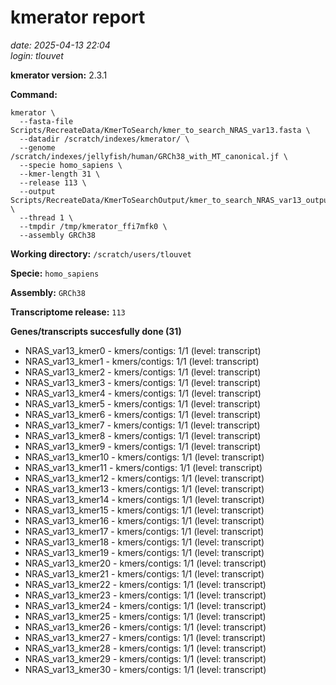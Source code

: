 # kmerator report
*date: 2025-04-13 22:04*  
*login: tlouvet*

**kmerator version:** 2.3.1

**Command:**

```
kmerator \
  --fasta-file Scripts/RecreateData/KmerToSearch/kmer_to_search_NRAS_var13.fasta \
  --datadir /scratch/indexes/kmerator/ \
  --genome /scratch/indexes/jellyfish/human/GRCh38_with_MT_canonical.jf \
  --specie homo_sapiens \
  --kmer-length 31 \
  --release 113 \
  --output Scripts/RecreateData/KmerToSearchOutput/kmer_to_search_NRAS_var13_output \
  --thread 1 \
  --tmpdir /tmp/kmerator_ffi7mfk0 \
  --assembly GRCh38
```

**Working directory:** `/scratch/users/tlouvet`

**Specie:** `homo_sapiens`

**Assembly:** `GRCh38`

**Transcriptome release:** `113`

**Genes/transcripts succesfully done (31)**

- NRAS_var13_kmer0 - kmers/contigs: 1/1 (level: transcript)
- NRAS_var13_kmer1 - kmers/contigs: 1/1 (level: transcript)
- NRAS_var13_kmer2 - kmers/contigs: 1/1 (level: transcript)
- NRAS_var13_kmer3 - kmers/contigs: 1/1 (level: transcript)
- NRAS_var13_kmer4 - kmers/contigs: 1/1 (level: transcript)
- NRAS_var13_kmer5 - kmers/contigs: 1/1 (level: transcript)
- NRAS_var13_kmer6 - kmers/contigs: 1/1 (level: transcript)
- NRAS_var13_kmer7 - kmers/contigs: 1/1 (level: transcript)
- NRAS_var13_kmer8 - kmers/contigs: 1/1 (level: transcript)
- NRAS_var13_kmer9 - kmers/contigs: 1/1 (level: transcript)
- NRAS_var13_kmer10 - kmers/contigs: 1/1 (level: transcript)
- NRAS_var13_kmer11 - kmers/contigs: 1/1 (level: transcript)
- NRAS_var13_kmer12 - kmers/contigs: 1/1 (level: transcript)
- NRAS_var13_kmer13 - kmers/contigs: 1/1 (level: transcript)
- NRAS_var13_kmer14 - kmers/contigs: 1/1 (level: transcript)
- NRAS_var13_kmer15 - kmers/contigs: 1/1 (level: transcript)
- NRAS_var13_kmer16 - kmers/contigs: 1/1 (level: transcript)
- NRAS_var13_kmer17 - kmers/contigs: 1/1 (level: transcript)
- NRAS_var13_kmer18 - kmers/contigs: 1/1 (level: transcript)
- NRAS_var13_kmer19 - kmers/contigs: 1/1 (level: transcript)
- NRAS_var13_kmer20 - kmers/contigs: 1/1 (level: transcript)
- NRAS_var13_kmer21 - kmers/contigs: 1/1 (level: transcript)
- NRAS_var13_kmer22 - kmers/contigs: 1/1 (level: transcript)
- NRAS_var13_kmer23 - kmers/contigs: 1/1 (level: transcript)
- NRAS_var13_kmer24 - kmers/contigs: 1/1 (level: transcript)
- NRAS_var13_kmer25 - kmers/contigs: 1/1 (level: transcript)
- NRAS_var13_kmer26 - kmers/contigs: 1/1 (level: transcript)
- NRAS_var13_kmer27 - kmers/contigs: 1/1 (level: transcript)
- NRAS_var13_kmer28 - kmers/contigs: 1/1 (level: transcript)
- NRAS_var13_kmer29 - kmers/contigs: 1/1 (level: transcript)
- NRAS_var13_kmer30 - kmers/contigs: 1/1 (level: transcript)
